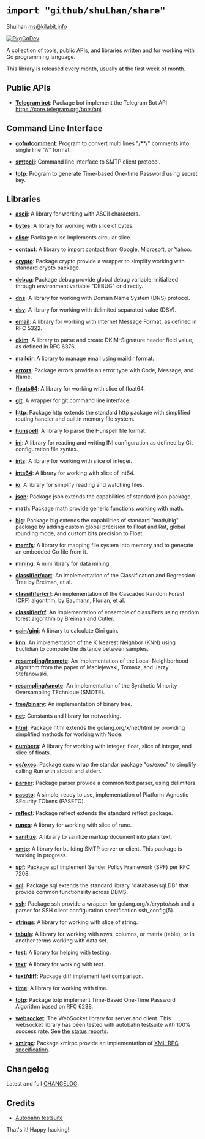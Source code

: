 # `import "github/shuLhan/share"`
Shulhan <ms@kilabit.info>

[![PkgGoDev](https://pkg.go.dev/badge/github.com/shuLhan/share)](https://pkg.go.dev/github.com/shuLhan/share)

A collection of tools, public APIs, and libraries written and for working with
Go programming language.

This library is released every month, usually at the first week of month.

## Public APIs

* [**Telegram bot**](https://pkg.go.dev/github.com/shuLhan/share/api/telegram/bot):
  Package bot implement the Telegram Bot API https://core.telegram.org/bots/api.


## Command Line Interface

* [**gofmtcomment**](https://pkg.go.dev/github.com/shuLhan/share/cmd/gofmtcomment):
  Program to convert multi lines "/**/" comments into single line "//"
  format.

* [**smtpcli**](https://pkg.go.dev/github.com/shuLhan/share/cmd/smtpcli):
  Command line interface to SMTP client protocol.

* [**totp**](https://pkg.go.dev/github.com/shuLhan/share/cmd/totp):
  Program to generate Time-based One-time Password using secret key.

## Libraries

* [**ascii**](https://pkg.go.dev/github.com/shuLhan/share/lib/ascii): A
  library for working with ASCII characters.

* [**bytes**](https://pkg.go.dev/github.com/shuLhan/share/lib/bytes): A
  library for working with slice of bytes.

* [**clise**](https://pkg.go.dev/github.com/shuLhan/share/lib/clise): Package
  clise implements circular slice.

* [**contact**](https://pkg.go.dev/github.com/shuLhan/share/lib/contact): A
  library to import contact from Google, Microsoft, or Yahoo.

* [**crypto**](https://pkg.go.dev/github.com/shuLhan/share/lib/crypto):
  Package crypto provide a wrapper to simplify working with standard crypto
  package.

* [**debug**](https://pkg.go.dev/github.com/shuLhan/share/lib/debug): Package
  debug provide global debug variable, initialized through environment
  variable "DEBUG" or directly.

* [**dns**](https://pkg.go.dev/github.com/shuLhan/share/lib/dns): A library
  for working with Domain Name System (DNS) protocol.

* [**dsv**](https://pkg.go.dev/github.com/shuLhan/share/lib/dsv): A library
  for working with delimited separated value (DSV).

* [**email**](https://pkg.go.dev/github.com/shuLhan/share/lib/email): A
  library for working with Internet Message Format, as defined in RFC 5322.

 * [**dkim**](https://pkg.go.dev/github.com/shuLhan/share/lib/email/dkim):
   A library to parse and create DKIM-Signature header field value, as
   defined in RFC 6376.

 * [**maildir**](https://pkg.go.dev/github.com/shuLhan/share/lib/email/maildir):
   A library to manage email using maildir format.

* [**errors**](https://pkg.go.dev/github.com/shuLhan/share/lib/errors):
  Package errors provide an error type with Code, Message, and Name.

* [**floats64**](https://pkg.go.dev/github.com/shuLhan/share/lib/floats64): A
  library for working with slice of float64.

* [**git**](https://pkg.go.dev/github.com/shuLhan/share/lib/git): A wrapper
  for git command line interface.

* [**http**](https://pkg.go.dev/github.com/shuLhan/share/lib/http): Package
  http extends the standard http package with simplified routing handler and
  builtin memory file system.

* [**hunspell**](https://pkg.go.dev/github.com/shuLhan/share/lib/hunspell):
  A library to parse the Hunspell file format.

* [**ini**](https://pkg.go.dev/github.com/shuLhan/share/lib/ini): A library
  for reading and writing INI configuration as defined by Git configuration
  file syntax.

* [**ints**](https://pkg.go.dev/github.com/shuLhan/share/lib/ints): A library
  for working with slice of integer.

* [**ints64**](https://pkg.go.dev/github.com/shuLhan/share/lib/ints64): A
  library for working with slice of int64.

* [**io**](https://pkg.go.dev/github.com/shuLhan/share/lib/io): A library for
  simplify reading and watching files.

* [**json**](https://pkg.go.dev/github.com/shuLhan/share/lib/json): Package
  json extends the capabilities of standard json package.

* [**math**](https://pkg.go.dev/github.com/shuLhan/share/lib/math): Package
  math provide generic functions working with math.

 * [**big**](https://pkg.go.dev/github.com/shuLhan/share/lib/math/big):
  Package big extends the capabilities of standard "math/big" package by
  adding custom global precision to Float and Rat, global rounding mode, and
  custom bits precision to Float.

* [**memfs**](https://pkg.go.dev/github.com/shuLhan/share/lib/memfs): A
  library for mapping file system into memory and to generate an embedded Go
  file from it.

* [**mining**](https://pkg.go.dev/github.com/shuLhan/share/lib/mining): A
  mini library for data mining.

 * [**classifier/cart**](https://pkg.go.dev/github.com/shuLhan/share/lib/mining/classifier/cart):
  An implementation of the Classification and Regression Tree by
  Breiman, et al.

 * [**classififer/crf**](https://pkg.go.dev/github.com/shuLhan/share/lib/mining/classififer/crf):
  An implementation of the Cascaded Random Forest (CRF) algorithm, by
  Baumann, Florian, et al.

 * [**classifier/rf**](https://pkg.go.dev/github.com/shuLhan/share/lib/mining/classifier/rf):
  An implementation of ensemble of classifiers using random forest algorithm by
  Breiman and Cutler.

 * [**gain/gini**](https://pkg.go.dev/github.com/shuLhan/share/lib/gain/gini):
  A library to calculate Gini gain.

 * [**knn**](https://pkg.go.dev/github.com/shuLhan/share/lib/mining/knn):
  An implementation of the K Nearest Neighbor (KNN) using Euclidian to
  compute the distance between samples.

 * [**resampling/lnsmote**](https://pkg.go.dev/github.com/shuLhan/share/lib/mining/resampling/lnsmote):
  An implementation of the Local-Neighborhood algorithm from the paper of
  Maciejewski, Tomasz, and Jerzy Stefanowski.

 * [**resampling/smote**](https://pkg.go.dev/github.com/shuLhan/share/lib/mining/resampling/smote):
  An implementation of the Synthetic Minority Oversampling TEchnique
  (SMOTE).

 * [**tree/binary**](https://pkg.go.dev/github.com/shuLhan/share/lib/mining/tree/binary):
  An implementation of binary tree.

* [**net**](https://pkg.go.dev/github.com/shuLhan/share/lib/net): Constants
  and library for networking.

 * [**html**](https://pkg.go.dev/github.com/shuLhan/share/lib/net/html):
  Package html extends the golang.org/x/net/html by providing simplified
  methods for working with Node.

* [**numbers**](https://pkg.go.dev/github.com/shuLhan/share/lib/numbers): A
  library for working with integer, float, slice of integer, and slice of
  floats.

* [**os/exec**](https://pkg.go.dev/github.com/shuLhan/share/lib/os/exec):
  Package exec wrap the standar package "os/exec" to simplify calling Run
  with stdout and stderr.

* [**parser**](https://pkg.go.dev/github.com/shuLhan/share/lib/parser):
  Package parser provide a common text parser, using delimiters.

* [**paseto**](https://pkg.go.dev/github.com/shuLhan/share/lib/paseto): A
  simple, ready to use, implementation of Platform-Agnostic SEcurity TOkens
  (PASETO).

* [**reflect**](https://pkg.go.dev/github.com/shuLhan/share/lib/reflect):
  Package reflect extends the standard reflect package.

* [**runes**](https://pkg.go.dev/github.com/shuLhan/share/lib/runes): A
  library for working with slice of rune.

* [**sanitize**](https://pkg.go.dev/github.com/shuLhan/share/lib/sanitize): A
 library to sanitize markup document into plain text.

* [**smtp**](https://pkg.go.dev/github.com/shuLhan/share/lib/smtp): A library
 for building SMTP server or client. This package is working in progress.

* [**spf**](https://pkg.go.dev/github.com/shuLhan/share/lib/spf): Package spf
  implement Sender Policy Framework (SPF) per RFC 7208.

* [**sql**](https://pkg.go.dev/github.com/shuLhan/share/lib/sql): Package sql
  extends the standard library "database/sql.DB" that provide common
  functionality across DBMS.

* [**ssh**](https://pkg.go.dev/github.com/shuLhan/share/lib/ssh): Package ssh
  provide a wrapper for golang.org/x/crypto/ssh and a parser for SSH client
  configuration specification ssh_config(5).

* [**strings**](https://pkg.go.dev/github.com/shuLhan/share/lib/strings): A
  library for working with slice of string.

* [**tabula**](https://pkg.go.dev/github.com/shuLhan/share/lib/tabula): A
  library for working with rows, columns, or matrix (table), or in another
  terms working with data set.

* [**test**](https://pkg.go.dev/github.com/shuLhan/share/lib/test): A library
  for helping with testing.

* [**text**](https://pkg.go.dev/github.com/shuLhan/share/lib/text): A library
  for working with text.

 * [**text/diff**](https://pkg.go.dev/github.com/shuLhan/share/lib/text/diff):
  Package diff implement text comparison.

* [**time**](https://pkg.go.dev/github.com/shuLhan/share/lib/time): A library
  for working with time.

* [**totp**](https://pkg.go.dev/github.com/shuLhan/share/lib/totp): Package
  totp implement Time-Based One-Time Password Algorithm based on RFC 6238.

* [**websocket**](https://pkg.go.dev/github.com/shuLhan/share/lib/websocket):
  The WebSocket library for server and client. This websocket library has
  been tested with autobahn testsuite with 100% success rate.
  See [the status reports](https://github.com/shuLhan/share/blob/master/lib/websocket/AUTOBAHN.adoc).

* [**xmlrpc**](https://pkg.go.dev/github.com/shuLhan/share/lib/xmlrpc):
  Package xmlrpc provide an implementation of [XML-RPC specification](http://xmlrpc.com/spec.md).


## Changelog

Latest and full
[CHANGELOG](https://github.com/shuLhan/share/blob/master/CHANGELOG.adoc).


## Credits

* [Autobahn testsuite](https://github.com/crossbario/autobahn-testsuite)

That's it! Happy hacking!

